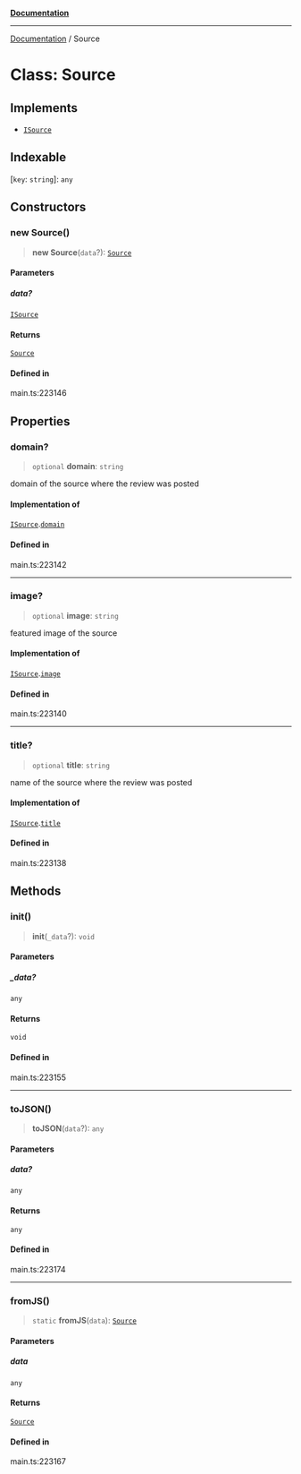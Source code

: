 [**Documentation**](../README.md)

***

[Documentation](../README.md) / Source

# Class: Source

## Implements

- [`ISource`](../interfaces/ISource.md)

## Indexable

 \[`key`: `string`\]: `any`

## Constructors

### new Source()

> **new Source**(`data`?): [`Source`](Source.md)

#### Parameters

##### data?

[`ISource`](../interfaces/ISource.md)

#### Returns

[`Source`](Source.md)

#### Defined in

main.ts:223146

## Properties

### domain?

> `optional` **domain**: `string`

domain of the source where the review was posted

#### Implementation of

[`ISource`](../interfaces/ISource.md).[`domain`](../interfaces/ISource.md#domain)

#### Defined in

main.ts:223142

***

### image?

> `optional` **image**: `string`

featured image of the source

#### Implementation of

[`ISource`](../interfaces/ISource.md).[`image`](../interfaces/ISource.md#image)

#### Defined in

main.ts:223140

***

### title?

> `optional` **title**: `string`

name of the source where the review was posted

#### Implementation of

[`ISource`](../interfaces/ISource.md).[`title`](../interfaces/ISource.md#title)

#### Defined in

main.ts:223138

## Methods

### init()

> **init**(`_data`?): `void`

#### Parameters

##### \_data?

`any`

#### Returns

`void`

#### Defined in

main.ts:223155

***

### toJSON()

> **toJSON**(`data`?): `any`

#### Parameters

##### data?

`any`

#### Returns

`any`

#### Defined in

main.ts:223174

***

### fromJS()

> `static` **fromJS**(`data`): [`Source`](Source.md)

#### Parameters

##### data

`any`

#### Returns

[`Source`](Source.md)

#### Defined in

main.ts:223167
